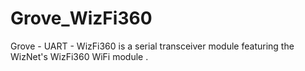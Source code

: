 # Grove_WizFi360
Grove - UART - WizFi360 is a serial transceiver module featuring the WizNet's WizFi360 WiFi module .
